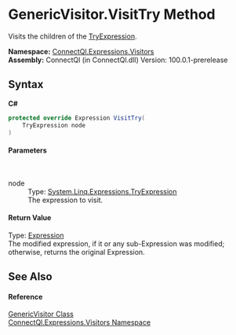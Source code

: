 # GenericVisitor.VisitTry Method 
 

Visits the children of the <a href="http://msdn2.microsoft.com/en-us/library/dd323973" target="_blank">TryExpression</a>.

**Namespace:**&nbsp;<a href="N_ConnectQl_Expressions_Visitors">ConnectQl.Expressions.Visitors</a><br />**Assembly:**&nbsp;ConnectQl (in ConnectQl.dll) Version: 100.0.1-prerelease

## Syntax

**C#**<br />
``` C#
protected override Expression VisitTry(
	TryExpression node
)
```


#### Parameters
&nbsp;<dl><dt>node</dt><dd>Type: <a href="http://msdn2.microsoft.com/en-us/library/dd323973" target="_blank">System.Linq.Expressions.TryExpression</a><br />The expression to visit.</dd></dl>

#### Return Value
Type: <a href="http://msdn2.microsoft.com/en-us/library/bb356138" target="_blank">Expression</a><br />The modified expression, if it or any sub-Expression was modified; otherwise, returns the original Expression.

## See Also


#### Reference
<a href="T_ConnectQl_Expressions_Visitors_GenericVisitor">GenericVisitor Class</a><br /><a href="N_ConnectQl_Expressions_Visitors">ConnectQl.Expressions.Visitors Namespace</a><br />